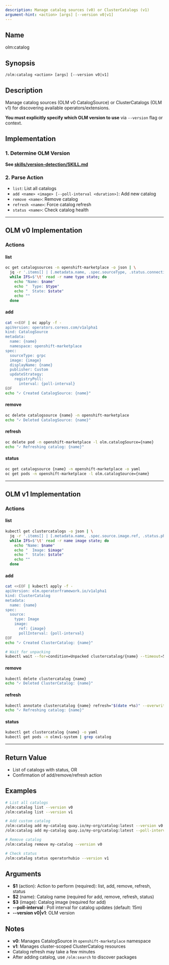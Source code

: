 ```yaml
---
description: Manage catalog sources (v0) or ClusterCatalogs (v1)
argument-hint: <action> [args] [--version v0|v1]
---
```


## Name
olm:catalog

## Synopsis
```
/olm:catalog <action> [args] [--version v0|v1]
```

## Description
Manage catalog sources (OLM v0 CatalogSource) or ClusterCatalogs (OLM v1) for discovering available operators/extensions.

**You must explicitly specify which OLM version to use** via `--version` flag or context.

## Implementation

### 1. Determine OLM Version
**See [skills/version-detection/SKILL.md](../../skills/version-detection/SKILL.md)**

### 2. Parse Action
- `list`: List all catalogs
- `add <name> <image> [--poll-interval <duration>]`: Add new catalog
- `remove <name>`: Remove catalog
- `refresh <name>`: Force catalog refresh
- `status <name>`: Check catalog health

---

## OLM v0 Implementation

### Actions

#### list
```bash
oc get catalogsources -n openshift-marketplace -o json | \
  jq -r '.items[] | [.metadata.name, .spec.sourceType, .status.connectionState.lastObservedState] | @tsv' | \
  while IFS=$'\t' read -r name type state; do
    echo "Name: $name"
    echo "  Type: $type"
    echo "  State: $state"
    echo ""
  done
```

#### add
```bash
cat <<EOF | oc apply -f -
apiVersion: operators.coreos.com/v1alpha1
kind: CatalogSource
metadata:
  name: {name}
  namespace: openshift-marketplace
spec:
  sourceType: grpc
  image: {image}
  displayName: {name}
  publisher: Custom
  updateStrategy:
    registryPoll:
      interval: {poll-interval}
EOF
echo "✓ Created CatalogSource: {name}"
```

#### remove
```bash
oc delete catalogsource {name} -n openshift-marketplace
echo "✓ Deleted CatalogSource: {name}"
```

#### refresh
```bash
oc delete pod -n openshift-marketplace -l olm.catalogSource={name}
echo "✓ Refreshing catalog: {name}"
```

#### status
```bash
oc get catalogsource {name} -n openshift-marketplace -o yaml
oc get pods -n openshift-marketplace -l olm.catalogSource={name}
```

---

## OLM v1 Implementation

### Actions

#### list
```bash
kubectl get clustercatalogs -o json | \
  jq -r '.items[] | [.metadata.name, .spec.source.image.ref, .status.phase] | @tsv' | \
  while IFS=$'\t' read -r name image state; do
    echo "Name: $name"
    echo "  Image: $image"
    echo "  State: $state"
    echo ""
  done
```

#### add
```bash
cat <<EOF | kubectl apply -f -
apiVersion: olm.operatorframework.io/v1alpha1
kind: ClusterCatalog
metadata:
  name: {name}
spec:
  source:
    type: Image
    image:
      ref: {image}
      pollInterval: {poll-interval}
EOF
echo "✓ Created ClusterCatalog: {name}"

# Wait for unpacking
kubectl wait --for=condition=Unpacked clustercatalog/{name} --timeout=5m
```

#### remove
```bash
kubectl delete clustercatalog {name}
echo "✓ Deleted ClusterCatalog: {name}"
```

#### refresh
```bash
kubectl annotate clustercatalog {name} refresh="$(date +%s)" --overwrite
echo "✓ Refreshing catalog: {name}"
```

#### status
```bash
kubectl get clustercatalog {name} -o yaml
kubectl get pods -n olmv1-system | grep catalog
```

---

## Return Value
- List of catalogs with status, OR
- Confirmation of add/remove/refresh action

## Examples

```bash
# List all catalogs
/olm:catalog list --version v0
/olm:catalog list --version v1

# Add custom catalog
/olm:catalog add my-catalog quay.io/my-org/catalog:latest --version v0
/olm:catalog add my-catalog quay.io/my-org/catalog:latest --poll-interval 1h --version v1

# Remove catalog
/olm:catalog remove my-catalog --version v0

# Check status
/olm:catalog status operatorhubio --version v1
```

## Arguments
- **$1** (action): Action to perform (required): list, add, remove, refresh, status
- **$2** (name): Catalog name (required for add, remove, refresh, status)
- **$3** (image): Catalog image (required for add)
- **--poll-interval <duration>**: Poll interval for catalog updates (default: 15m)
- **--version v0|v1**: OLM version

## Notes
- **v0**: Manages CatalogSource in `openshift-marketplace` namespace
- **v1**: Manages cluster-scoped ClusterCatalog resources
- Catalog refresh may take a few minutes
- After adding catalog, use `/olm:search` to discover packages
